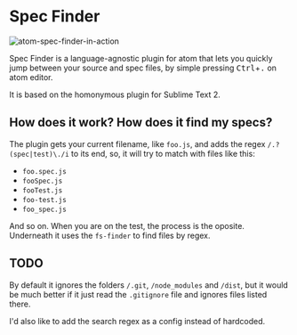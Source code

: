 Spec Finder
===================

![atom-spec-finder-in-action](https://cloud.githubusercontent.com/assets/792201/11767436/b08fd090-a194-11e5-9336-0da4bf3d2202.gif)

Spec Finder is a language-agnostic plugin for atom that lets you quickly jump between your source and spec files, by simple pressing <kbd>Ctrl</kbd>+<kbd>.</kbd> on atom editor.

It is based on the homonymous plugin for Sublime Text 2.

## How does it work? How does it find my specs? ##

The plugin gets your current filename, like `foo.js`, and adds the regex `/.?(spec|test)\./i` to its end, so, it will try to match with files like this:

- `foo.spec.js`
- `fooSpec.js`
- `fooTest.js`
- `foo-test.js`
- `foo_spec.js`

And so on. When you are on the test, the process is the oposite. Underneath it uses the `fs-finder` to find files by regex.

## TODO ##

By default it ignores the folders `/.git`, `/node_modules` and `/dist`, but it would be much better if it just read the `.gitignore` file and ignores files listed there.

I'd also like to add the search regex as a config instead of hardcoded.
